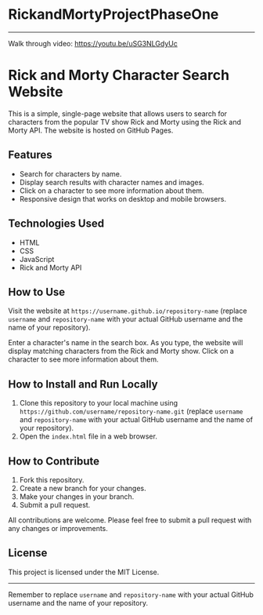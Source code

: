 # RickandMortyProjectPhaseOne
---
Walk through video: https://youtu.be/uSG3NLGdyUc

# Rick and Morty Character Search Website

This is a simple, single-page website that allows users to search for characters from the popular TV show Rick and Morty using the Rick and Morty API. The website is hosted on GitHub Pages.

## Features

- Search for characters by name.
- Display search results with character names and images.
- Click on a character to see more information about them.
- Responsive design that works on desktop and mobile browsers.

## Technologies Used

- HTML
- CSS
- JavaScript
- Rick and Morty API

## How to Use

Visit the website at `https://username.github.io/repository-name` (replace `username` and `repository-name` with your actual GitHub username and the name of your repository).

Enter a character's name in the search box. As you type, the website will display matching characters from the Rick and Morty show. Click on a character to see more information about them.

## How to Install and Run Locally

1. Clone this repository to your local machine using `https://github.com/username/repository-name.git` (replace `username` and `repository-name` with your actual GitHub username and the name of your repository).
2. Open the `index.html` file in a web browser.

## How to Contribute

1. Fork this repository.
2. Create a new branch for your changes.
3. Make your changes in your branch.
4. Submit a pull request.

All contributions are welcome. Please feel free to submit a pull request with any changes or improvements.

## License

This project is licensed under the MIT License.

---

Remember to replace `username` and `repository-name` with your actual GitHub username and the name of your repository.
